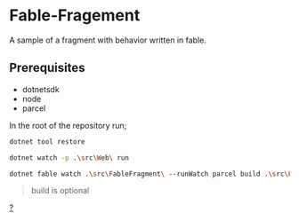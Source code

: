 # Fable-Fragement

A sample of a fragment with behavior written in fable.

## Prerequisites
- dotnetsdk
- node
- parcel

In the root of the repository run;

```bash
dotnet tool restore
```

```bash
dotnet watch -p .\src\Web\ run
```

```bash
dotnet fable watch .\src\FableFragment\ --runWatch parcel build .\src\FableFragment\Fragment.fs.js -d .\src\web\wwwroot\dist
```
> build is optional



[?](https://www.compositional-it.com/news-blog/5-reasons-to-use-f-to-generate-html/)